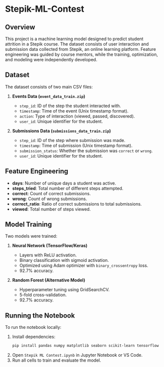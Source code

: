 # Stepik-ML-Contest

## Overview
This project is a machine learning model designed to predict student attrition in a Stepik course. The dataset consists of user interaction and submission data collected from Stepik, an online learning platform. Feature engineering was guided by course mentors, while the training, optimization, and modeling were independently developed.

## Dataset
The dataset consists of two main CSV files:

1. **Events Data (`event_data_train.zip`)**
   - `step_id`: ID of the step the student interacted with.
   - `timestamp`: Time of the event (Unix timestamp format).
   - `action`: Type of interaction (viewed, passed, discovered).
   - `user_id`: Unique identifier for the student.

2. **Submissions Data (`submissions_data_train.zip`)**
   - `step_id`: ID of the step where submission was made.
   - `timestamp`: Time of submission (Unix timestamp format).
   - `submission_status`: Whether the submission was `correct` or `wrong`.
   - `user_id`: Unique identifier for the student.

## Feature Engineering
- **days**: Number of unique days a student was active.
- **steps_tried**: Total number of different steps attempted.
- **correct**: Count of correct submissions.
- **wrong**: Count of wrong submissions.
- **correct_ratio**: Ratio of correct submissions to total submissions.
- **viewed**: Total number of steps viewed.

## Model Training
Two models were trained:
1. **Neural Network (TensorFlow/Keras)**
   - Layers with ReLU activation.
   - Binary classification with sigmoid activation.
   - Optimized using Adam optimizer with `binary_crossentropy` loss.
   - 92.7% accuracy.

2. **Random Forest (Alternative Model)**
   - Hyperparameter tuning using GridSearchCV.
   - 5-fold cross-validation.
   - 92.7% accuracy.

## Running the Notebook
To run the notebook locally:
1. Install dependencies:
   ```bash
   pip install pandas numpy matplotlib seaborn scikit-learn tensorflow
   ```
2. Open `Stepik ML Contest.ipynb` in Jupyter Notebook or VS Code.
3. Run all cells to train and evaluate the model.

